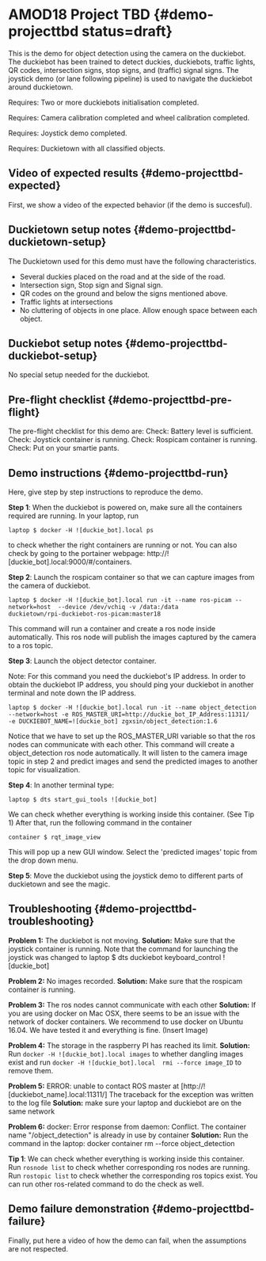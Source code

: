# AMOD18 Project TBD {#demo-projecttbd status=draft}

This is the demo for object detection using the camera on the duckiebot. The duckiebot has been trained to detect duckies, duckiebots, traffic lights, QR codes, intersection signs, stop signs, and (traffic) signal signs. The joystick demo (or lane following pipeline) is used to navigate the duckiebot around duckietown.


<div class='requirements' markdown="1">

Requires: Two or more duckiebots initialisation completed.

Requires: Camera calibration completed and wheel calibration completed.

Requires: Joystick demo completed.

Requires: Duckietown with all classified objects.
</div>

## Video of expected results {#demo-projecttbd-expected}

First, we show a video of the expected behavior (if the demo is succesful).

## Duckietown setup notes {#demo-projecttbd-duckietown-setup}

The Duckietown used for this demo must have the following characteristics.
* Several duckies placed on the road and at the side of the road.
* Intersection sign, Stop sign and Signal sign.
* QR codes on the ground and below the signs mentioned above.
* Traffic lights at intersections
* No cluttering of objects in one place. Allow enough space between each object.

## Duckiebot setup notes {#demo-projecttbd-duckiebot-setup}

No special setup needed for the duckiebot.

## Pre-flight checklist {#demo-projecttbd-pre-flight}

The pre-flight checklist for this demo are:
Check: Battery level is sufficient.
Check: Joystick container is running.
Check: Rospicam container is running.
Check: Put on your smartie pants.

## Demo instructions {#demo-projecttbd-run}

Here, give step by step instructions to reproduce the demo.

**Step 1**: When the duckiebot is powered on, make sure all the containers required are running. In your laptop, run

    laptop $ docker -H ![duckie_bot].local ps

to check whether the right containers are running or not. You can also check by going to the portainer webpage: http://![duckie_bot].local:9000/#/containers.

**Step 2**: Launch the rospicam container so that we can capture images from the camera of duckiebot.

    laptop $ docker -H ![duckie_bot].local run -it --name ros-picam --network=host  --device /dev/vchiq -v /data:/data
    duckietown/rpi-duckiebot-ros-picam:master18

This command will run a container and create a ros node inside automatically. This ros node will publish the images captured by the camera to a ros topic.

**Step 3**: Launch the object detector container.

Note: For this command you need the duckiebot's IP address. In order to obtain the duckiebot IP address, you should ping your duckiebot in another terminal and note down the IP address.

    laptop $ docker -H ![duckie_bot].local run -it --name object_detection --network=host -e ROS_MASTER_URI=http://duckie_bot_IP_Address:11311/  -e DUCKIEBOT_NAME=![duckie_bot] zgxsin/object_detection:1.6

Notice that we have to set up the ROS_MASTER_URI variable so that the ros nodes can communicate with each other. This command will create a object_detection ros node automatically. It will listen to the camera image topic in step 2 and predict images and send the predicted images to another topic for visualization.

**Step 4**: In another terminal type:

    laptop $ dts start_gui_tools ![duckie_bot]

We can check whether everything is working inside this container. (See Tip 1)
After that, run the following command in the container

    container $ rqt_image_view

This will pop up a new GUI window. Select the 'predicted images' topic from the drop down menu.

**Step 5**: Move the duckiebot using the joystick demo to different parts of duckietown and see the magic.  

## Troubleshooting {#demo-projecttbd-troubleshooting}

**Problem 1:** The duckiebot is not moving.
**Solution:** Make sure that the joystick container is running. Note that the command for launching the joystick was changed to
    laptop $ dts duckiebot keyboard_control ![duckie_bot]

**Problem 2:** No images recorded.
**Solution:** Make sure that the rospicam container is running.

**Problem 3:** The ros nodes cannot communicate with each other
**Solution:** If you are using docker on Mac OSX, there seems to be an issue with the network of docker containers. We recommend to use docker on Ubuntu 16.04. We have tested it and everything is fine.
(Insert Image)

**Problem 4:** The storage in the raspberry PI has reached its limit.
**Solution:** Run `docker -H ![duckie_bot].local images` to whether dangling images exist and run `docker -H ![duckie_bot].local  rmi --force image_ID` to remove them.

**Problem 5:** ERROR: unable to contact ROS master at [http://![duckiebot_name].local:11311/]
The traceback for the exception was written to the log file
**Solution:** make sure your laptop and duckiebot are on the same network

**Problem 6:** docker: Error response from daemon: Conflict. The container name "/object_detection" is already in use by container
**Solution:** Run the command in the laptop: docker container rm --force object_detection


**Tip 1**: We can check whether everything is working inside this container. Run `rosnode list` to check whether corresponding ros nodes are running. Run `rostopic list` to check whether the corresponding ros topics exist. You can run other ros-related command to do the check as well.


## Demo failure demonstration {#demo-projecttbd-failure}

Finally, put here a video of how the demo can fail, when the assumptions are not respected.

